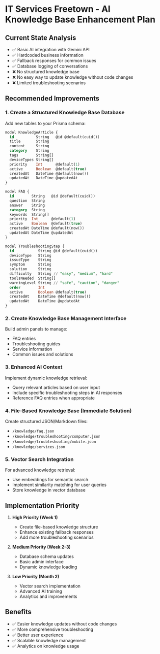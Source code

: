 # IT Services Freetown - AI Knowledge Base Enhancement Plan

## Current State Analysis
- ✅ Basic AI integration with Gemini API
- ✅ Hardcoded business information
- ✅ Fallback responses for common issues
- ✅ Database logging of conversations
- ❌ No structured knowledge base
- ❌ No easy way to update knowledge without code changes
- ❌ Limited troubleshooting scenarios

## Recommended Improvements

### 1. Create a Structured Knowledge Base Database

Add new tables to your Prisma schema:

```sql
model KnowledgeArticle {
  id          String   @id @default(cuid())
  title       String
  content     String
  category    String
  tags        String[]
  deviceTypes String[]
  priority    Int      @default(1)
  active      Boolean  @default(true)
  createdAt   DateTime @default(now())
  updatedAt   DateTime @updatedAt
}

model FAQ {
  id        String   @id @default(cuid())
  question  String
  answer    String
  category  String
  keywords  String[]
  priority  Int      @default(1)
  active    Boolean  @default(true)
  createdAt DateTime @default(now())
  updatedAt DateTime @updatedAt
}

model TroubleshootingStep {
  id           String @id @default(cuid())
  deviceType   String
  issueType    String
  symptom      String
  solution     String
  difficulty   String // "easy", "medium", "hard"
  toolsNeeded  String[]
  warningLevel String // "safe", "caution", "danger"
  order        Int
  active       Boolean @default(true)
  createdAt    DateTime @default(now())
  updatedAt    DateTime @updatedAt
}
```

### 2. Create Knowledge Base Management Interface

Build admin panels to manage:
- FAQ entries
- Troubleshooting guides
- Service information
- Common issues and solutions

### 3. Enhanced AI Context

Implement dynamic knowledge retrieval:
- Query relevant articles based on user input
- Include specific troubleshooting steps in AI responses
- Reference FAQ entries when appropriate

### 4. File-Based Knowledge Base (Immediate Solution)

Create structured JSON/Markdown files:
- `/knowledge/faq.json`
- `/knowledge/troubleshooting/computer.json`
- `/knowledge/troubleshooting/mobile.json`
- `/knowledge/services.json`

### 5. Vector Search Integration

For advanced knowledge retrieval:
- Use embeddings for semantic search
- Implement similarity matching for user queries
- Store knowledge in vector database

## Implementation Priority

1. **High Priority (Week 1)**
   - Create file-based knowledge structure
   - Enhance existing fallback responses
   - Add more troubleshooting scenarios

2. **Medium Priority (Week 2-3)**
   - Database schema updates
   - Basic admin interface
   - Dynamic knowledge loading

3. **Low Priority (Month 2)**
   - Vector search implementation
   - Advanced AI training
   - Analytics and improvements

## Benefits

- ✅ Easier knowledge updates without code changes
- ✅ More comprehensive troubleshooting
- ✅ Better user experience
- ✅ Scalable knowledge management
- ✅ Analytics on knowledge usage
